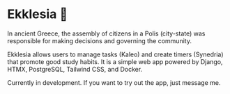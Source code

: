 # Ekklesia 🪬

In ancient Greece, the assembly of citizens in a Polis (city-state) was responsible for making decisions and governing the community.

Ekklesia allows users to manage tasks (Kaleo) and create timers (Synedria) that promote good study habits. It is a simple web app powered by Django, HTMX, PostgreSQL, Tailwind CSS, and Docker. 

Currently in development. If you want to try out the app, just message me.
